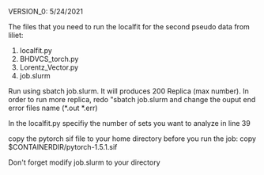 VERSION_0: 5/24/2021

The files that you need to run the localfit for the second pseudo data from liliet:
1. localfit.py
2. BHDVCS_torch.py
3. Lorentz_Vector.py
4. job.slurm

Run using sbatch job.slurm. It will produces 200 Replica (max number). In order to run more replica, redo "sbatch job.slurm and change the ouput end error files name (*.out *.err)

In the localfit.py specifiy the number of sets you want to analyze in line 39

copy the pytorch sif file to your home directory before you run the job:
copy $CONTAINERDIR/pytorch-1.5.1.sif <your home directory> 

Don't forget modify job.slurm to your directory

